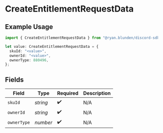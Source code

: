 # CreateEntitlementRequestData

## Example Usage

```typescript
import { CreateEntitlementRequestData } from "@ryan.blunden/discord-sdk/models/components";

let value: CreateEntitlementRequestData = {
  skuId: "<value>",
  ownerId: "<value>",
  ownerType: 880496,
};
```

## Fields

| Field              | Type               | Required           | Description        |
| ------------------ | ------------------ | ------------------ | ------------------ |
| `skuId`            | *string*           | :heavy_check_mark: | N/A                |
| `ownerId`          | *string*           | :heavy_check_mark: | N/A                |
| `ownerType`        | *number*           | :heavy_check_mark: | N/A                |